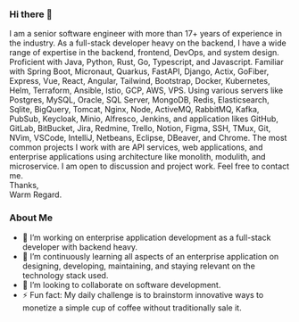 ### Hi there 👋
I am a senior software engineer with more than 17+ years of experience in the industry. As a full-stack developer heavy on the backend, I have a wide range of expertise in the backend, frontend, DevOps, and system design. Proficient with Java, Python, Rust, Go, Typescript, and Javascript. Familiar with Spring Boot, Micronaut, Quarkus, FastAPI, Django, Actix, GoFiber, Express, Vue, React, Angular, Tailwind, Bootstrap, Docker, Kubernetes, Helm, Terraform, Ansible, Istio, GCP, AWS, VPS. Using various servers like Postgres, MySQL, Oracle, SQL Server, MongoDB, Redis, Elasticsearch, Sqlite, BigQuery,  Tomcat, Nginx, Node, ActiveMQ, RabbitMQ, Kafka, PubSub, Keycloak, Minio, Alfresco, Jenkins, and application likes GitHub, GitLab, BitBucket, Jira, Redmine, Trello, Notion, Figma, SSH, TMux, Git, NVim, VSCode, IntelliJ, Netbeans, Eclipse, DBeaver, and Chrome. The most common projects I work with are API services, web applications, and enterprise applications using architecture like monolith, modulith, and microservice. I am open to discussion and project work. Feel free to contact me.  
Thanks,  
Warm Regard.  

### About Me
- 🔭 I’m working on enterprise application development as a full-stack developer with backend heavy.
- 🌱 I’m continuously learning all aspects of an enterprise application on designing, developing, maintaining, and staying relevant on the technology stack used.
- 👯 I’m looking to collaborate on software development.
- ⚡ Fun fact: My daily challenge is to brainstorm innovative ways to monetize a simple cup of coffee without traditionally sale it.


<!--
**einsteinjava/einsteinjava** is a ✨ _special_ ✨ repository because its `README.md` (this file) appears on your GitHub profile.

Here are some ideas to get you started:

- 🔭 I’m currently working on ...
- 🌱 I’m currently learning ...
- 👯 I’m looking to collaborate on ...
- 🤔 I’m looking for help with ...
- 💬 Ask me about ...
- 📫 How to reach me: ...
- 😄 Pronouns: ...
- ⚡ Fun fact: ...
-->
